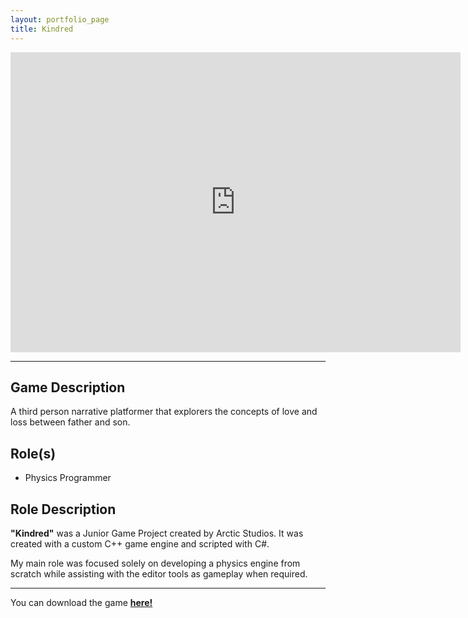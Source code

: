 ```yaml
---
layout: portfolio_page
title: Kindred
---
```


<iframe width="720" height="480" src="https://www.youtube.com/embed/oB_Zaoc2pgY" frameborder="0" allow="accelerometer; autoplay; clipboard-write; encrypted-media; gyroscope; picture-in-picture" allowfullscreen></iframe>

----

## Game Description
A third person narrative platformer that explorers the concepts of love and loss between father and son.

## Role(s)
* Physics Programmer

## Role Description
**"Kindred"** was a Junior Game Project created by Arctic Studios. It was created with a custom C++ game engine and scripted with C#.

My main role was focused solely on developing a physics engine from scratch while assisting with the editor tools as gameplay when required.

----

You can download the game <a class= "weblinks" href="https://games.digipen.edu/games/kindred"> **here!** </a>
